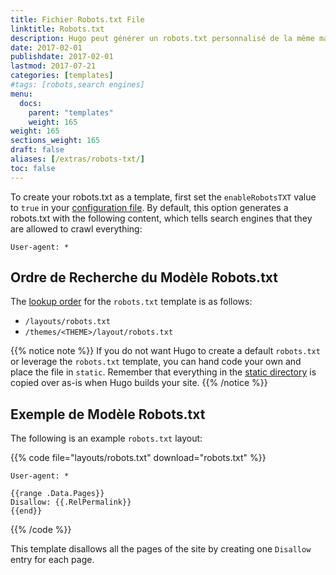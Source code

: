 ```yaml
---
title: Fichier Robots.txt File
linktitle: Robots.txt
description: Hugo peut générer un robots.txt personnalisé de la même manière que pour tout autre modèle.
date: 2017-02-01
publishdate: 2017-02-01
lastmod: 2017-07-21
categories: [templates]
#tags: [robots,search engines]
menu:
  docs:
    parent: "templates"
    weight: 165
weight: 165
sections_weight: 165
draft: false
aliases: [/extras/robots-txt/]
toc: false
---
```


To create your robots.txt as a template, first set the `enableRobotsTXT` value to `true` in your [configuration file][config]. By default, this option generates a robots.txt with the following content, which tells search engines that they are allowed to crawl everything:

```http
User-agent: *
```

## Ordre de Recherche du Modèle Robots.txt

The [lookup order][lookup] for the `robots.txt` template is as follows:

* `/layouts/robots.txt`
* `/themes/<THEME>/layout/robots.txt`

{{% notice note %}}
If you do not want Hugo to create a default `robots.txt` or leverage the `robots.txt` template, you can hand code your own and place the file in `static`. Remember that everything in the [static directory](/getting-started/directory-structure/) is copied over as-is when Hugo builds your site.
{{% /notice %}}

## Exemple de Modèle Robots.txt 

The following is an example `robots.txt` layout:

{{% code file="layouts/robots.txt" download="robots.txt" %}}
```http
User-agent: *

{{range .Data.Pages}}
Disallow: {{.RelPermalink}}
{{end}}
```
{{% /code %}}

This template disallows all the pages of the site by creating one `Disallow` entry for each page.

[config]: /getting-started/configuration/
[lookup]: /templates/lookup-order/
[robots]: http://www.robotstxt.org/